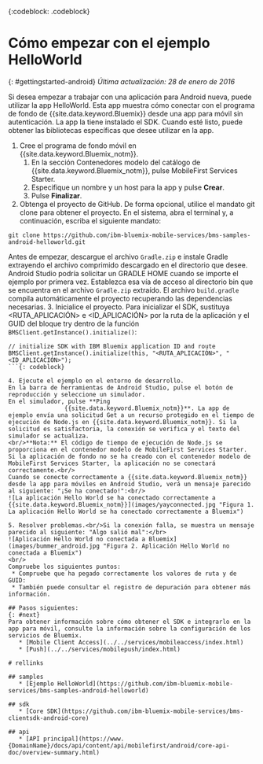 <!-- Attribute definitions -->
{:codeblock: .codeblock}

# Cómo empezar con el ejemplo HelloWorld
{: #gettingstarted-android}
*Última actualización: 28 de enero de 2016*  

Si desea empezar a trabajar con una aplicación para Android nueva, puede utilizar la app HelloWorld. Esta app muestra cómo conectar con el programa de fondo de {{site.data.keyword.Bluemix}} desde una app para móvil sin autenticación. La app la tiene instalado el SDK. Cuando esté listo, puede obtener las bibliotecas específicas que desee utilizar en la app.

1. Cree el programa de fondo móvil en {{site.data.keyword.Bluemix_notm}}.
    1. En la sección Contenedores modelo del catálogo de {{site.data.keyword.Bluemix_notm}}, pulse MobileFirst Services Starter.
    2. Especifique un nombre y un host para la app y pulse **Crear**.
    3. Pulse **Finalizar**.
2. Obtenga el proyecto de GitHub. De forma opcional, utilice el mandato git clone para obtener el proyecto. En el sistema, abra el terminal y, a continuación, escriba el siguiente mandato:
```
git clone https://github.com/ibm-bluemix-mobile-services/bms-samples-android-helloworld.git
```
Antes de empezar, descargue el archivo `Gradle.zip` e instale Gradle extrayendo el archivo comprimido descargado en el directorio que desee. Android Studio podría solicitar un GRADLE HOME cuando se importe el ejemplo por primera vez. Establezca esa vía de acceso al directorio bin que se encuentra en el archivo `Gradle.zip` extraído. El archivo `build.gradle` compila automáticamente el proyecto recuperando las dependencias necesarias.
3. Inicialice el proyecto.
Para inicializar el SDK, sustituya &lt;RUTA_APLICACIÓN&gt; e &lt;ID_APLICACIÓN&gt; por la ruta de la aplicación y el GUID del bloque try dentro de la función `BMSClient.getInstance().initialize()`:
```
// initialize SDK with IBM Bluemix application ID and route
BMSClient.getInstance().initialize(this, "<RUTA_APLICACIÓN>", "<ID_APLICACIÓN>");
```{: codeblock}

4. Ejecute el ejemplo en el entorno de desarrollo.
En la barra de herramientas de Android Studio, pulse el botón de reproducción y seleccione un simulador.
En el simulador, pulse **Ping
                {{site.data.keyword.Bluemix_notm}}**. La app de ejemplo envía una solicitud Get a un recurso protegido en el tiempo de ejecución de Node.js en {{site.data.keyword.Bluemix_notm}}. Si la solicitud es satisfactoria, la conexión se verifica y el texto del simulador se actualiza.
<br/>**Nota:** El código de tiempo de ejecución de Node.js se proporciona en el contenedor modelo de MobileFirst Services Starter. Si la aplicación de fondo no se ha creado con el contenedor modelo de MobileFirst Services Starter, la aplicación no se conectará correctamente.<br/>
Cuando se conecte correctamente a {{site.data.keyword.Bluemix_notm}} desde la app para móviles en Android Studio, verá un mensaje parecido al siguiente: "¡Se ha conectado!":<br/>
![La aplicación Hello World se ha conectado correctamente a {{site.data.keyword.Bluemix_notm}}](images/yayconnected.jpg "Figura 1. La aplicación Hello World se ha conectado correctamente a Bluemix")

5. Resolver problemas.<br/>Si la conexión falla, se muestra un mensaje parecido al siguiente: "Algo salió mal":</br>
![Aplicación Hello World no conectada a Bluemix](images/bummer_android.jpg "Figura 2. Aplicación Hello World no conectada a Bluemix")
<br/>
Compruebe los siguientes puntos:
 * Compruebe que ha pegado correctamente los valores de ruta y de GUID:
 * También puede consultar el registro de depuración para obtener más información.

## Pasos siguientes:
{: #next}
Para obtener información sobre cómo obtener el SDK e integrarlo en la app para móvil, consulte la información sobre la configuración de los servicios de Bluemix.
   * [Mobile Client Access](../../services/mobileaccess/index.html)
   * [Push](../../services/mobilepush/index.html)

# rellinks

## samples
   * [Ejemplo HelloWorld](https://github.com/ibm-bluemix-mobile-services/bms-samples-android-helloworld)

## sdk
   * [Core SDK](https://github.com/ibm-bluemix-mobile-services/bms-clientsdk-android-core)

## api
   * [API principal](https://www.{DomainName}/docs/api/content/api/mobilefirst/android/core-api-doc/overview-summary.html)
